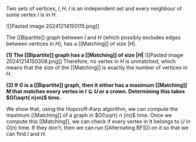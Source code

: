 Two sets of vertices, $I, H$. $I$ is an independent set and every neighbour of some vertex $I$ is in $H$. 

![[Pasted image 20241214150115.png]]

The [[Bipartite]] graph between $I$ and $H$ (which possibly excludes edges between vertices in $H$), has a [[Matching]] of size $|H|$. 

**(1) The [[Bipartite]] graph has a [[Matching]] of size $|H|$**
![[Pasted image 20241214150308.png]]
Therefore, no vertex in $H$ is unmatched, which means that the size of the [[Matching]] is exactly the number of vertices in $H$.

**(2) If $G$ is a [[Bipartite]] graph, then it either has a maximum [[Matching]] $M$ that matches every vertex in $I \subseteq U$ or a crown. Determining this takes $O(\sqrt{ n}m)$ time.**

We show that, using  the Hopcroft-Karp algorithm, we can compute the maximum [[Matching]] of a graph in $O(\sqrt{ n }m)$ time. Once we compute this [[Matching]], we can check if every vertex in it belongs to $U$ in $O(n)$ time. If they don't, then we can run [[Alternating BFS]] on it so that we can find $I$ and $H$. 
